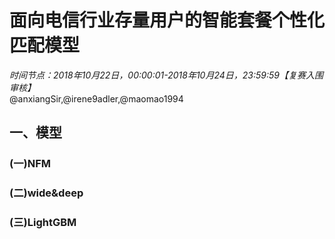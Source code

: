 # 面向电信行业存量用户的智能套餐个性化匹配模型
*时间节点：2018年10月22日，00:00:01-2018年10月24日，23:59:59【复赛入围审核】*<br>
@anxiangSir,@irene9adler,@maomao1994
## 一、模型
### (一)NFM

### (二)wide&deep

### (三)LightGBM
